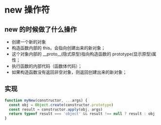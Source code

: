 # new 操作符

## new 的时候做了什么操作

- 创建一个新的对象
- 构造函数内部的 this，会指向创建出来的新对象；
- 这个对象内部的 \_\_proto\_\_(隐式原型)指向构造函数的 prototype(显示原型)属性；
- 执行函数的内部代码（函数体代码）；
- 如果构造函数没有返回非空对象，则返回创建出来的新对象；

## 实现

```javascript
function myNew(constructor, ...args) {
  const obj = Object.create(constructor.prototype)
  const result = constructor.apply(obj, args)
  return typeof result === 'object' && result !== null ? result : obj
}
```
